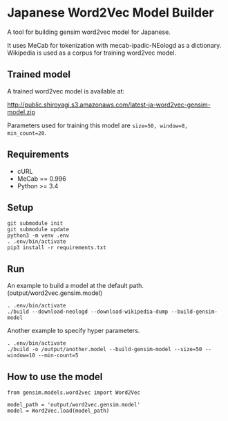 Japanese Word2Vec Model Builder
===============================

A tool for building gensim word2vec model for Japanese.

It uses MeCab for tokenization with mecab-ipadic-NEologd as a dictionary.
Wikipedia is used as a corpus for training word2vec model.

Trained model
-------------

A trained word2vec model is available at:

http://public.shiroyagi.s3.amazonaws.com/latest-ja-word2vec-gensim-model.zip

Parameters used for training this model are `size=50, window=8, min_count=20`.


Requirements
------------

+ cURL
+ MeCab == 0.996
+ Python >= 3.4

Setup
-----

```
git submodule init
git submodule update
python3 -m venv .env
. .env/bin/activate
pip3 install -r requirements.txt
```

Run
---

An example to build a model at the default path. (output/word2vec.gensim.model)

```
. .env/bin/activate
./build --download-neologd --download-wikipedia-dump --build-gensim-model
```

Another example to specify hyper parameters.

```
. .env/bin/activate
./build -o /output/another.model --build-gensim-model --size=50 --window=10 --min-count=5
```

How to use the model
--------------------

```
from gensim.models.word2vec import Word2Vec

model_path = 'output/word2vec.gensim.model'
model = Word2Vec.load(model_path)
```
